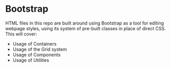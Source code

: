# Bootstrap

HTML files in this repo are built around using Bootstrap as a tool for editing webpage styles, using its system of pre-built classes in place of direct CSS. This will cover:
  - Usage of Containers
  - Usage of the Grid system
  - Usage of Components
  - Usage of Utilities
